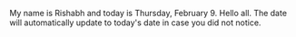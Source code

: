 My name is Rishabh and today is Thursday, February 9. Hello all. The date will automatically update to today's date in case you did not notice.
